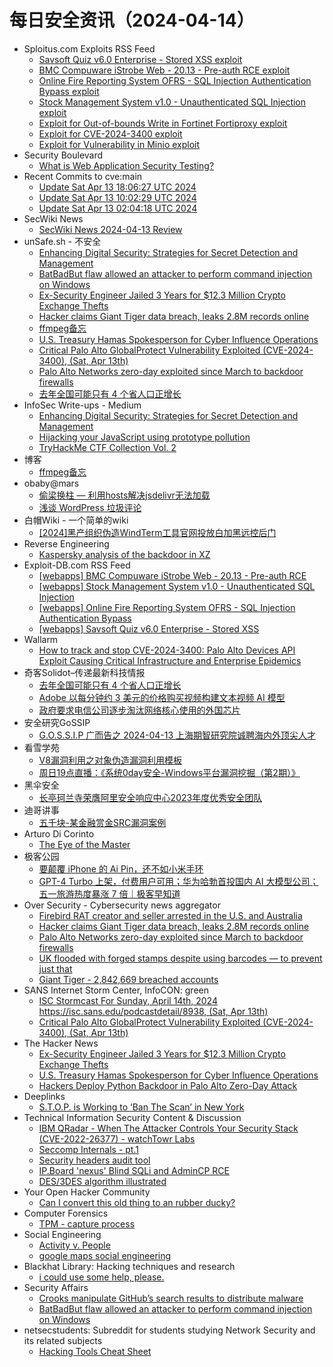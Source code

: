 # 每日安全资讯（2024-04-14）

- Sploitus.com Exploits RSS Feed
  - [Savsoft Quiz v6.0 Enterprise - Stored XSS exploit](https://sploitus.com/exploit?id=EDB-ID:51988&utm_source=rss&utm_medium=rss)
  - [BMC Compuware iStrobe Web - 20.13 - Pre-auth RCE exploit](https://sploitus.com/exploit?id=EDB-ID:51991&utm_source=rss&utm_medium=rss)
  - [Online Fire Reporting System OFRS  - SQL Injection Authentication Bypass exploit](https://sploitus.com/exploit?id=EDB-ID:51989&utm_source=rss&utm_medium=rss)
  - [Stock Management System v1.0 - Unauthenticated SQL Injection exploit](https://sploitus.com/exploit?id=EDB-ID:51990&utm_source=rss&utm_medium=rss)
  - [Exploit for Out-of-bounds Write in Fortinet Fortiproxy exploit](https://sploitus.com/exploit?id=277AB42B-0B59-5C60-8C56-7F58C58727B8&utm_source=rss&utm_medium=rss)
  - [Exploit for CVE-2024-3400 exploit](https://sploitus.com/exploit?id=E0614B18-9F0F-52FF-B258-145DFE6E8872&utm_source=rss&utm_medium=rss)
  - [Exploit for Vulnerability in Minio exploit](https://sploitus.com/exploit?id=DB2DEAA0-9E4C-5420-A91D-A3CE2BBAE096&utm_source=rss&utm_medium=rss)
- Security Boulevard
  - [What is Web Application Security Testing?](https://securityboulevard.com/2024/04/what-is-web-application-security-testing-2/)
- Recent Commits to cve:main
  - [Update Sat Apr 13 18:06:27 UTC 2024](https://github.com/trickest/cve/commit/168899c4f085c2fc59d2d4bb1bb04140877cbbcb)
  - [Update Sat Apr 13 10:02:29 UTC 2024](https://github.com/trickest/cve/commit/c66b84b2aee259d1b29a0717c2afd0c6d6e3fcb9)
  - [Update Sat Apr 13 02:04:18 UTC 2024](https://github.com/trickest/cve/commit/f463db4c451187ea74393a548045666ffff9ca25)
- SecWiki News
  - [SecWiki News 2024-04-13 Review](http://www.sec-wiki.com/?2024-04-13)
- unSafe.sh - 不安全
  - [Enhancing Digital Security: Strategies for Secret Detection and Management](https://buaq.net/go-234148.html)
  - [BatBadBut flaw allowed an attacker to perform command injection on Windows](https://buaq.net/go-234135.html)
  - [Ex-Security Engineer Jailed 3 Years for $12.3 Million Crypto Exchange Thefts](https://buaq.net/go-234133.html)
  - [Hacker claims Giant Tiger data breach, leaks 2.8M records online](https://buaq.net/go-234131.html)
  - [ffmpeg备忘](https://buaq.net/go-234136.html)
  - [U.S. Treasury Hamas Spokesperson for Cyber Influence Operations](https://buaq.net/go-234134.html)
  - [Critical Palo Alto GlobalProtect Vulnerability Exploited (CVE-2024-3400), (Sat, Apr 13th)](https://buaq.net/go-234138.html)
  - [Palo Alto Networks zero-day exploited since March to backdoor firewalls](https://buaq.net/go-234132.html)
  - [去年全国可能只有 4 个省人口正增长](https://buaq.net/go-234127.html)
- InfoSec Write-ups - Medium
  - [Enhancing Digital Security: Strategies for Secret Detection and Management](https://infosecwriteups.com/enhancing-digital-security-strategies-for-secret-detection-and-management-f3c543c7e25c?source=rss----7b722bfd1b8d---4)
  - [Hijacking your JavaScript using prototype pollution](https://infosecwriteups.com/hijacking-your-javascript-using-prototype-pollution-8caeac16b13f?source=rss----7b722bfd1b8d---4)
  - [TryHackMe CTF Collection Vol. 2](https://infosecwriteups.com/tryhackme-ctf-collection-vol-2-e570d487ebc3?source=rss----7b722bfd1b8d---4)
- 博客
  - [ffmpeg备忘](https://dyrnq.com/ffmpeg/)
- obaby@mars
  - [偷梁换柱 — 利用hosts解决jsdelivr无法加载](https://h4ck.org.cn/2024/04/16244)
  - [浅谈 WordPress 垃圾评论](https://h4ck.org.cn/2024/04/16236)
- 白帽Wiki - 一个简单的wiki
  - [[2024]黑产组织伪造WindTerm工具官网投放白加黑远控后门](https://key08.com/index.php/2024/04/13/1857.html)
- Reverse Engineering
  - [Kaspersky analysis of the backdoor in XZ](https://www.reddit.com/r/ReverseEngineering/comments/1c2qp35/kaspersky_analysis_of_the_backdoor_in_xz/)
- Exploit-DB.com RSS Feed
  - [[webapps] BMC Compuware iStrobe Web - 20.13 - Pre-auth RCE](https://www.exploit-db.com/exploits/51991)
  - [[webapps] Stock Management System v1.0 - Unauthenticated SQL Injection](https://www.exploit-db.com/exploits/51990)
  - [[webapps] Online Fire Reporting System OFRS  - SQL Injection Authentication Bypass](https://www.exploit-db.com/exploits/51989)
  - [[webapps] Savsoft Quiz v6.0 Enterprise - Stored XSS](https://www.exploit-db.com/exploits/51988)
- Wallarm
  - [How to track and stop CVE-2024-3400: Palo Alto Devices API Exploit Causing Critical Infrastructure and Enterprise Epidemics](https://lab.wallarm.com/palo-alto-devices-api-exploit-causing-critical-infrastructure-and-enterprise-epidemics/)
- 奇客Solidot–传递最新科技情报
  - [去年全国可能只有 4 个省人口正增长](https://www.solidot.org/story?sid=77877)
  - [Adobe 以每分钟约 3 美元的价格购买视频构建文本视频 AI 模型](https://www.solidot.org/story?sid=77876)
  - [政府要求电信公司逐步淘汰网络核心使用的外国芯片](https://www.solidot.org/story?sid=77875)
- 安全研究GoSSIP
  - [G.O.S.S.I.P 广而告之 2024-04-13 上海期智研究院诚聘海内外顶尖人才](https://mp.weixin.qq.com/s?__biz=Mzg5ODUxMzg0Ng==&mid=2247497794&idx=1&sn=80d268dda06a5a7633f8904fc840a349&chksm=c063d69bf7145f8d319bc3311f08a868562d1d12f7ebe9937e494ab3a469b5b0a18ead356606&scene=58&subscene=0#rd)
- 看雪学苑
  - [V8漏洞利用之对象伪造漏洞利用模板](https://mp.weixin.qq.com/s?__biz=MjM5NTc2MDYxMw==&mid=2458550274&idx=1&sn=83844418c6e1fb22d4d8c2033abdea5e&chksm=b18db08886fa399ee2927fefc6f01c0213e126ef3248a8ecc439231526e9e56e69f937a29a3c&scene=58&subscene=0#rd)
  - [周日19点直播：《系统0day安全-Windows平台漏洞挖掘（第2期）》](https://mp.weixin.qq.com/s?__biz=MjM5NTc2MDYxMw==&mid=2458550274&idx=2&sn=53a4f8f7f37c588a16a18923a12a8a94&chksm=b18db08886fa399e04619563008d98102129421d4247de20afc48d275ed642e1163630d5de33&scene=58&subscene=0#rd)
- 黑伞安全
  - [长亭珂兰寺荣膺阿里安全响应中心2023年度优秀安全团队](https://mp.weixin.qq.com/s?__biz=MzU0MzkzOTYzOQ==&mid=2247489040&idx=1&sn=31b741e26580251e2d1192376f8fc7ad&chksm=fb029b48cc75125e213d329ab39e3aebc23f796be7f06d3254f5983876234cfe20e8ebdd12dd&scene=58&subscene=0#rd)
- 迪哥讲事
  - [五千块-某金融赏金SRC漏洞案例](https://mp.weixin.qq.com/s?__biz=MzIzMTIzNTM0MA==&mid=2247494230&idx=1&sn=3d60b938d2f7194662aad014135943dc&chksm=e8a5e035dfd26923581b972254162fc4b98e1eabe0635f7c879e8e67a1e865ef485f06e9bb09&scene=58&subscene=0#rd)
- Arturo Di Corinto
  - [The Eye of the Master](https://dicorinto.it/libri/libri-the-eye-of-the-master/)
- 极客公园
  - [要颠覆 iPhone 的 Ai Pin，还不如小米手环](https://mp.weixin.qq.com/s?__biz=MTMwNDMwODQ0MQ==&mid=2653038850&idx=1&sn=a938c6be1287b3e8193195a3133080b4&chksm=7e5754b44920dda2e4287daa86d4c132516a5b9d3251564cf4130a9f8e82825403064b1e44c8&scene=58&subscene=0#rd)
  - [GPT-4 Turbo 上架，付费用户可用；华为哈勃首投国内 AI 大模型公司；五一旅游热度暴涨 7 倍｜极客早知道](https://mp.weixin.qq.com/s?__biz=MTMwNDMwODQ0MQ==&mid=2653038831&idx=1&sn=d1d2c8738a6e0350f9372bed3db50ca2&chksm=7e5755594920dc4fe8d68075eff901c64ca5ab199dbe8b66e609f4dffaee787bf381306daac9&scene=58&subscene=0#rd)
- Over Security - Cybersecurity news aggregator
  - [Firebird RAT creator and seller arrested in the U.S. and Australia](https://www.bleepingcomputer.com/news/security/firebird-rat-creator-and-seller-arrested-in-the-us-and-australia/)
  - [Hacker claims Giant Tiger data breach, leaks 2.8M records online](https://www.bleepingcomputer.com/news/security/hacker-claims-giant-tiger-data-breach-leaks-28m-records-online/)
  - [Palo Alto Networks zero-day exploited since March to backdoor firewalls](https://www.bleepingcomputer.com/news/security/palo-alto-networks-zero-day-exploited-since-march-to-backdoor-firewalls/)
  - [UK flooded with forged stamps despite using barcodes — to prevent just that](https://www.bleepingcomputer.com/news/security/uk-flooded-with-forged-stamps-despite-using-barcodes-to-prevent-just-that/)
  - [Giant Tiger - 2,842,669 breached accounts](https://haveibeenpwned.com/PwnedWebsites#GiantTiger)
- SANS Internet Storm Center, InfoCON: green
  - [ISC Stormcast For Sunday, April 14th, 2024 https://isc.sans.edu/podcastdetail/8938, (Sat, Apr 13th)](https://isc.sans.edu/diary/rss/30836)
  - [Critical Palo Alto GlobalProtect Vulnerability Exploited (CVE-2024-3400), (Sat, Apr 13th)](https://isc.sans.edu/diary/rss/30834)
- The Hacker News
  - [Ex-Security Engineer Jailed 3 Years for $12.3 Million Crypto Exchange Thefts](https://thehackernews.com/2024/04/ex-security-engineer-jailed-3-years-for.html)
  - [U.S. Treasury Hamas Spokesperson for Cyber Influence Operations](https://thehackernews.com/2024/04/us-treasury-hamas-spokesperson-for.html)
  - [Hackers Deploy Python Backdoor in Palo Alto Zero-Day Attack](https://thehackernews.com/2024/04/hackers-deploy-python-backdoor-in-palo.html)
- Deeplinks
  - [S.T.O.P. is Working to ‘Ban The Scan’ in New York](https://www.eff.org/deeplinks/2024/04/stop-working-ban-scan-new-york)
- Technical Information Security Content & Discussion
  - [IBM QRadar - When The Attacker Controls Your Security Stack (CVE-2022-26377) - watchTowr Labs](https://www.reddit.com/r/netsec/comments/1c2t9sd/ibm_qradar_when_the_attacker_controls_your/)
  - [Seccomp Internals - pt.1](https://www.reddit.com/r/netsec/comments/1c2vyd7/seccomp_internals_pt1/)
  - [Security headers audit tool](https://www.reddit.com/r/netsec/comments/1c2zdad/security_headers_audit_tool/)
  - [IP.Board 'nexus' Blind SQLi and AdminCP RCE](https://www.reddit.com/r/netsec/comments/1c2xfij/ipboard_nexus_blind_sqli_and_admincp_rce/)
  - [DES/3DES algorithm illustrated](https://www.reddit.com/r/netsec/comments/1c2opfl/des3des_algorithm_illustrated/)
- Your Open Hacker Community
  - [Can I convert this old thing to an rubber ducky?](https://www.reddit.com/r/HowToHack/comments/1c3bo79/can_i_convert_this_old_thing_to_an_rubber_ducky/)
- Computer Forensics
  - [TPM - capture process](https://www.reddit.com/r/computerforensics/comments/1c36x3y/tpm_capture_process/)
- Social Engineering
  - [Activity v. People](https://www.reddit.com/r/SocialEngineering/comments/1c2tnqn/activity_v_people/)
  - [google maps social engineering](https://www.reddit.com/r/SocialEngineering/comments/1c32pln/google_maps_social_engineering/)
- Blackhat Library: Hacking techniques and research
  - [i could use some help, please.](https://www.reddit.com/r/blackhat/comments/1c2w23m/i_could_use_some_help_please/)
- Security Affairs
  - [Crooks manipulate GitHub’s search results to distribute malware](https://securityaffairs.com/161792/cyber-crime/githubs-search-results-distribute-malware.html)
  - [BatBadBut flaw allowed an attacker to perform command injection on Windows](https://securityaffairs.com/161785/security/batbadbut-flaw-programming-languages.html)
- netsecstudents: Subreddit for students studying Network Security and its related subjects
  - [Hacking Tools Cheat Sheet](https://www.reddit.com/r/netsecstudents/comments/1c3b1lr/hacking_tools_cheat_sheet/)
